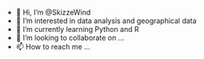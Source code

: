 - 👋 Hi, I’m @SkizzeWind
- 👀 I’m interested in data analysis and geographical data
- 🌱 I’m currently learning Python and R
- 💞️ I’m looking to collaborate on ...
- 📫 How to reach me ...

<!---
SkizzeWind/SkizzeWind is a ✨ special ✨ repository because its `README.md` (this file) appears on your GitHub profile.
You can click the Preview link to take a look at your changes.
--->
